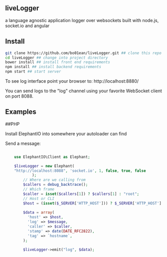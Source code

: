 liveLogger
-------

a language agnostic application logger over websockets built with node.js, socket.io and angular



Install
-------

```bash
git clone https://github.com/bo01ean/liveLogger.git ## clone this repo
cd liveLogger ## change into project directory
bower install ## install front end requirements
npm install ## install backend requirements
npm start ## start server
```


To see log interface point your browser to:
http://localhost:8880/

You can send logs to the "log" channel using your favorite WebSocket client on port 8088.

Examples
--------

##PHP

Install ElephantIO into somewhere your autoloader can find

Send a message:

```php

    use ElephantIO\Client as Elephant;

    $liveLogger = new Elephant(
    "http://localhost:8088", 'socket.io', 1, false, true, false
            );
        // Where are we calling from
        $callers = debug_backtrace();
        // Which frame
        $caller = isset($callers[1]) ? $callers[1] : "root";
        // Host or CLI
        $host = (isset($_SERVER['HTTP_HOST'])) ? $_SERVER['HTTP_HOST'] : "CLI";
        
        $data = array(
          'host' => $host,
          'log' => $message,
          'caller' => $caller,
          'stamp' => date(DATE_RFC2822),
          'tag' => `hostname`,
        );
        
        $liveLogger->emit("log", $data);
      
```




